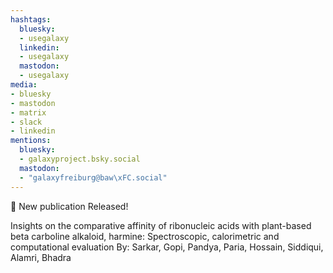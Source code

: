 ```yaml
---
hashtags:
  bluesky:
  - usegalaxy
  linkedin:
  - usegalaxy
  mastodon:
  - usegalaxy
media:
- bluesky
- mastodon
- matrix
- slack
- linkedin
mentions:
  bluesky:
  - galaxyproject.bsky.social
  mastodon:
  - "galaxyfreiburg@baw\xFC.social"
---
```

📰 New publication Released!

Insights on the comparative affinity of ribonucleic acids with plant-based beta carboline alkaloid, harmine: Spectroscopic, calorimetric and computational evaluation
By: Sarkar, Gopi, Pandya, Paria, Hossain, Siddiqui, Alamri, Bhadra